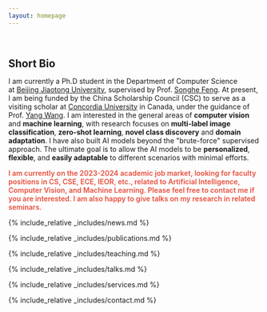 ```yaml
---
layout: homepage
---
```


<h1 id="about-me"></h1>

<h2 style="margin: 60px 0px 10px;">Short Bio</h2>

I am currently a Ph.D student in the Department of Computer Science at [Beijing Jiaotong University](https://bjtu.edu.cn), supervised by Prof. [Songhe Feng](http://faculty.bjtu.edu.cn/8407/). At present, I am being funded by the China Scholarship Council (CSC) to serve as a visiting scholar at [Concordia University](https://www.concordia.ca) in Canada, under the guidance of Prof. [Yang Wang](https://users.encs.concordia.ca/~wayang/). I am interested in the general areas of **computer vision** and **machine learning**, with research focuses on **multi-label image classification**, **zero-shot learning**, **novel class discovery** and **domain adaptation**. I have also built AI models beyond the "brute-force" supervised approach. The ultimate goal is to allow the AI models to be **personalized**, **flexible**, and **easily adaptable** to different scenarios with minimal efforts.

<strong style="color:#e74d3c; font-weight:600"><strong style="color:#e74d3c; font-weight:600">I am currently on the 2023-2024 academic job market, looking for faculty positions in CS, CSE, ECE, IEOR, etc., related to Artificial Intelligence, Computer Vision, and Machine Learning. Please feel free to contact me if you are interested. I am also happy to give talks on my research in related seminars.</strong></strong>

{% include_relative _includes/news.md %}

{% include_relative _includes/publications.md %}

{% include_relative _includes/teaching.md %}

{% include_relative _includes/talks.md %}

{% include_relative _includes/services.md %}

{% include_relative _includes/contact.md %}
